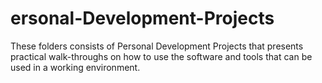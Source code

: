 # ersonal-Development-Projects
These folders consists of Personal Development Projects that presents practical walk-throughs on how to use the software and tools that can be used in a working environment.
